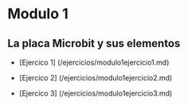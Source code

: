 # Modulo 1

## La placa Microbit y sus elementos

- [Ejercico 1] (/ejercicios/modulo1ejercicio1.md)

- [Ejercico 2] (/ejercicios/modulo1ejercicio2.md)

- [Ejercico 3] (/ejercicios/modulo1ejercicio3.md)
